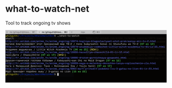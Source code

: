 # what-to-watch-net
Tool to track ongoing tv shows

![What to watch sample](https://raw.githubusercontent.com/ghisguth/what-to-watch-net/master/images/screenshot1.png)
